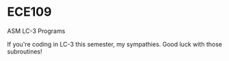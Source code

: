 # ECE109
ASM LC-3 Programs

If you're coding in LC-3 this semester, my sympathies. Good luck with those subroutines!
